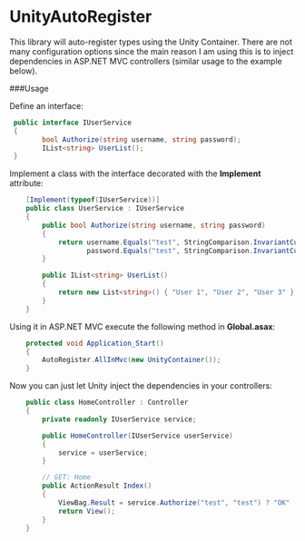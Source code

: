 # UnityAutoRegister

This library will auto-register types using the Unity Container. There are not many configuration options since the main reason I am using
this is to inject dependencies in ASP.NET MVC controllers (similar usage to the example below). 

###Usage

Define an interface:
```cs
 public interface IUserService
 {
        bool Authorize(string username, string password);
        IList<string> UserList();
 }
```

Implement a class with the interface decorated with the **Implement** attribute:
```cs
    [Implement(typeof(IUserService))]
    public class UserService : IUserService
    {
        public bool Authorize(string username, string password)
        {
            return username.Equals("test", StringComparison.InvariantCultureIgnoreCase) &&
                   password.Equals("test", StringComparison.InvariantCultureIgnoreCase);
        }

        public IList<string> UserList()
        {
            return new List<string>() { "User 1", "User 2", "User 3" };
        }
    }
```

Using it in ASP.NET MVC execute the following method in **Global.asax**:

```cs
    protected void Application_Start()
    {
        AutoRegister.AllInMvc(new UnityContainer()); 
    }
```

Now you can just let Unity inject the dependencies in your controllers:
```cs
    public class HomeController : Controller
    {
        private readonly IUserService service;

        public HomeController(IUserService userService)
        {
            service = userService;
        }

        // GET: Home
        public ActionResult Index()
        {
            ViewBag.Result = service.Authorize("test", "test") ? "OK" : "FAILED";
            return View();
        }
    }
```



